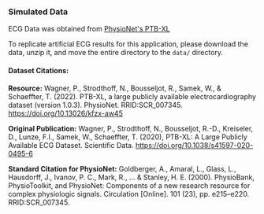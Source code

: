 ### Simulated Data

ECG Data was obtained from [PhysioNet's PTB-XL](https://physionet.org/content/ptb-xl/1.0.3/records100/00000/#files-panel)

To replicate artificial ECG results for this application, please download the data, unzip it, and move the entire directory to the `data/` directory.

#### Dataset Citations:

__Resource:__
Wagner, P., Strodthoff, N., Bousseljot, R., Samek, W., & Schaeffter, T. (2022). PTB-XL, a large publicly available electrocardiography dataset (version 1.0.3). PhysioNet. RRID:SCR_007345. https://doi.org/10.13026/kfzx-aw45

__Original Publication:__
Wagner, P., Strodthoff, N., Bousseljot, R.-D., Kreiseler, D., Lunze, F.I., Samek, W., Schaeffter, T. (2020), PTB-XL: A Large Publicly Available ECG Dataset. Scientific Data. https://doi.org/10.1038/s41597-020-0495-6

__Standard Citation for PhysioNet:__
Goldberger, A., Amaral, L., Glass, L., Hausdorff, J., Ivanov, P. C., Mark, R., ... & Stanley, H. E. (2000). PhysioBank, PhysioToolkit, and PhysioNet: Components of a new research resource for complex physiologic signals. Circulation [Online]. 101 (23), pp. e215–e220. RRID:SCR_007345.